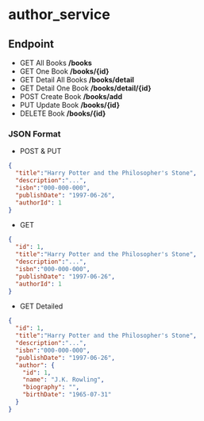 # author_service

## Endpoint

- GET All Books **/books**
- GET One Book **/books/{id}**
- GET Detail All Books **/books/detail**
- GET Detail One Book **/books/detail/{id}**
- POST Create Book **/books/add**
- PUT Update Book **/books/{id}**
- DELETE Book **/books/{id}**

### JSON Format
- POST & PUT
```Json 
{
  "title":"Harry Potter and the Philosopher's Stone",
  "description":"...",
  "isbn":"000-000-000",
  "publishDate": "1997-06-26",
  "authorId": 1
}
```
- GET
```Json 
{
  "id": 1,
  "title":"Harry Potter and the Philosopher's Stone",
  "description":"...",
  "isbn":"000-000-000",
  "publishDate": "1997-06-26",
  "authorId": 1
}
```
- GET Detailed 
```Json 
{
  "id": 1,
  "title":"Harry Potter and the Philosopher's Stone",
  "description":"...",
  "isbn":"000-000-000",
  "publishDate": "1997-06-26",
  "author": {
    "id": 1,
    "name": "J.K. Rowling",
    "biography": "",
    "birthDate": "1965-07-31"
  }
}
```